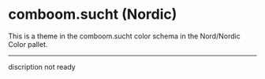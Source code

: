 # comboom.sucht (Nordic)

This is a theme in the comboom.sucht color schema in the Nord/Nordic Color pallet.

---

discription not ready
